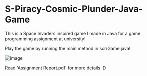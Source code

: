 # S-Piracy-Cosmic-Plunder-Java-Game

This is a Space Invaders inspired game I made in Java for a game programming assignment at university!

Play the game by running the main method in scr/Game.java!

![image](https://user-images.githubusercontent.com/67727388/223745840-d414bac5-ca8f-4087-bda4-37a62c8bb675.png)

Read 'Assignment Report.pdf' for more details :D

